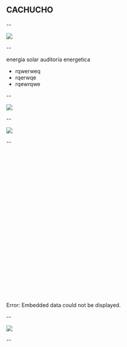 ## CACHUCHO

--

<img src="{{ site.baseurl }}/img/contactoiotcTarjeta.svg">

--

energia solar
auditoria energetica
- rqwerweq
- rqerwqe
- rqewrqwe

--

<img src="{{ site.baseurl }}/img/pc1.gif">

--

<img src="{{ site.baseurl }}/img/bb.svg">

--

<object data="http://play.grafana.org/dashboard/db/annotations?from=1455860184310&to=1455868164854" width="100%" height="700">
    <embed src="http://play.grafana.org/dashboard/db/annotations?from=1455860184310&to=1455868164854" width="550" height="400"> </embed>
    Error: Embedded data could not be displayed.
</object>

--

<img src="{{ site.baseurl }}/img/pc1.gif">

--


